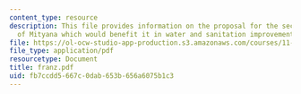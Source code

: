 ```yaml
---
content_type: resource
description: This file provides information on the proposal for the secondary town
  of Mityana which would benefit it in water and sanitation improvements.
file: https://ol-ocw-studio-app-production.s3.amazonaws.com/courses/11-479-water-and-sanitation-infrastructure-planning-in-developing-countries-spring-2005/fb7ccdd5667c0dab653b656a6075b1c3_franz.pdf
file_type: application/pdf
resourcetype: Document
title: franz.pdf
uid: fb7ccdd5-667c-0dab-653b-656a6075b1c3
---
```

